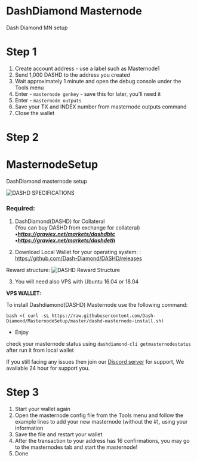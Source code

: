 # DashDiamond Masternode
Dash Diamond MN setup

# Step 1

1. Create account address - use a label such as Masternode1
2. Send 1,000 DASHD to the address you created
3. Wait approximately 1 minute and open the debug console under the Tools menu
4. Enter - ```masternode genkey``` - save this for later, you'll need it
5. Enter -  ```masternode outputs```
6. Save your TX and INDEX number from masternode outputs command
7. Close the wallet

# Step 2

# MasternodeSetup
DashDiamond masternode setup

<img src="https://i.imgur.com/FfYCYOu.png"  alt="DASHD SPECIFICATIONS">

### Required:

1. DashDiamond(DASHD) for Collateral <br>
(You can buy DASHD from exchange for collateral) <br>
***•https://graviex.net/markets/dashdbtc <br>
•https://graviex.net/markets/dashdeth <br>***

2. Download Local Wallet for your operating system: : https://github.com/Dash-Diamond/DASHD/releases

Reward structure:
<img src="https://i.imgur.com/cKCS5Co.png" alt="DASHD Reward Structure">

3. You will need also VPS with Ubuntu 16.04 or 18.04

**VPS WALLET:**

To install Dashdiamond(DASHD) Masternode use the following command:

`bash <( curl -sL https://raw.githubusercontent.com/Dash-Diamond/MasternodeSetup/master/dashd-masternode-install.sh)`

- Enjoy

check your masternode status using `dashdiamond-cli getmasternodestatus` after run it from local wallet

If you still facing any issues then join our <a href="https://discordapp.com/invite/JWkvmNyNgc">Discord server</a> for support, We available 24 hour for support you.


# Step 3

1. Start your wallet again
2. Open the masternode config file from the Tools menu and follow the example lines to add your new masternode (without the #), using your information
3. Save the file and restart your wallet
4. After the transaction to your address has 16 confirmations, you may go to the masternodes tab and start the masternode!
5. Done
